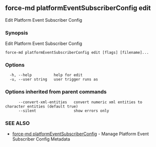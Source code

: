 ## force-md platformEventSubscriberConfig edit

Edit Platform Event Subscriber Config

### Synopsis

Edit Platform Event Subscriber Config

```
force-md platformEventSubscriberConfig edit [flags] [filename]...
```

### Options

```
  -h, --help          help for edit
  -u, --user string   user trigger runs as
```

### Options inherited from parent commands

```
      --convert-xml-entities   convert numeric xml entities to character entities (default true)
      --silent                 show errors only
```

### SEE ALSO

* [force-md platformEventSubscriberConfig](force-md_platformEventSubscriberConfig.md)	 - Manage Platform Event Subscriber Config Metadata

